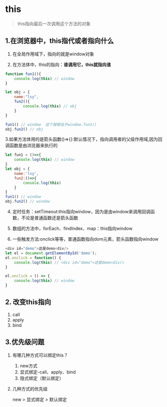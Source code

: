 # this

> this指向最后一次调用这个方法的对象

## 1.在浏览器中，this指代或者指向什么

1. 在全局作用域下，指向的就是window对象

2. 在方法体中，this的指向：**谁调用它，this就指向谁**

```js
function fun1(){
    console.log(this) // window
}

let obj = {
    name:"lsy",
    fun2(){
        console.log(this) // obj
    }
}

fun1() // window  这个就相当于window.fun1()
obj.fun2() // obj
```

3.如果方法体用的是箭头函数()=>{}:默认情况下，指向调用者的父级作用域,因为回调函数是由浏览器来执行的

```js
let fun1 = ()=>{
    console.log(this) // window
}
let obj = {
    name:'lsy',
    fun2:()=>{
        console.log(this)
    }
}
fun1() // window
obj.fun2() // window

```

4. 定时任务：setTimeout:this指向window，因为是由window来调用回调函数，不论是普通函数还是箭头函数

5. 数组的方法中，forEach、findIndex、map：this指向window

6. 一些触发方法:onclick等等，普通函数指向dom元素，箭头函数指向window

```js
<div id="demo">这是demo<div/>
let el = document.getElementById('demo');
el.onclick = function() {
    console.log(this) // <div id="demo">这是demo<div/>
}

el.onclick = () => {
    console.log(this) // window
}
```

## 2. 改变this指向

1. call
2. apply
3. bind

## 3.优先级问题

1. 有哪几种方式可以绑定this？

   1. new方式
   2. 显式绑定-call、apply、bind
   3. 隐式绑定（默认绑定）

2. 几种方式的优先级

   new > 显式绑定 > 默认绑定